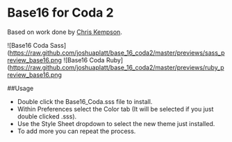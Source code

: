 Base16 for Coda 2
=============
Based on work done by [Chris Kempson](https://github.com/chriskempson/base16).  

![Base16 Coda Sass](https://raw.github.com/joshuaplatt/base_16_coda2/master/previews/sass_preview_base16.png
![Base16 Coda Ruby](https://raw.github.com/joshuaplatt/base_16_coda2/master/previews/ruby_preview_base16.png

##Usage

- Double click the Base16_Coda.sss file to install.
- Within Preferences select the Color tab (It will be selected if you just double clicked .sss).
- Use the Style Sheet dropdown to select the new theme just installed.
- To add more you can repeat the process.
